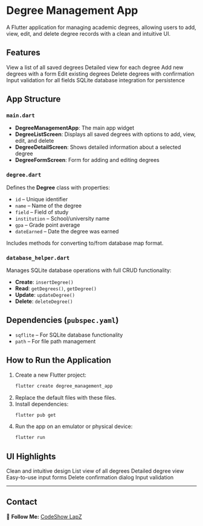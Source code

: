 #  Degree Management App

A Flutter application for managing academic degrees, allowing users to add, view, edit, and delete degree records with a clean and intuitive UI.

##  Features
 View a list of all saved degrees
 Detailed view for each degree
 Add new degrees with a form
 Edit existing degrees
 Delete degrees with confirmation
 Input validation for all fields
 SQLite database integration for persistence

##  App Structure

### `main.dart`
- **DegreeManagementApp**: The main app widget
- **DegreeListScreen**: Displays all saved degrees with options to add, view, edit, and delete
- **DegreeDetailScreen**: Shows detailed information about a selected degree
- **DegreeFormScreen**: Form for adding and editing degrees

### `degree.dart`
Defines the **Degree** class with properties:
-  `id` – Unique identifier
-  `name` – Name of the degree
-  `field` – Field of study
-  `institution` – School/university name
-  `gpa` – Grade point average
-  `dateEarned` – Date the degree was earned

Includes methods for converting to/from database map format.

### `database_helper.dart`
Manages SQLite database operations with full CRUD functionality:
-  **Create**: `insertDegree()`
-  **Read**: `getDegrees()`, `getDegree()`
-  **Update**: `updateDegree()`
-  **Delete**: `deleteDegree()`

##  Dependencies (`pubspec.yaml`)
- `sqflite` – For SQLite database functionality 
- `path` – For file path management 

##  How to Run the Application
1. Create a new Flutter project:
   ```sh
   flutter create degree_management_app
   ```
2. Replace the default files with these files.
3. Install dependencies:
   ```sh
   flutter pub get
   ```
4. Run the app on an emulator or physical device:
   ```sh
   flutter run
   ```

##  UI Highlights
 Clean and intuitive design
 List view of all degrees
 Detailed degree view
 Easy-to-use input forms
 Delete confirmation dialog
 Input validation

---

##  Contact
🔗 **Follow Me:** [CodeShow LapZ](https://codeshow-lapz.web.app/presentation) 
